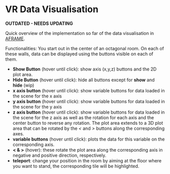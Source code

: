 # VR Data Visualisation
**OUTDATED - NEEDS UPDATING**

Quick overview of the implementation so far of the data visualisation in [AFRAME](https://aframe.io).



Functionalities:
You start out in the center of an octagonal room. On each of these walls, data can be displayed using the buttons visible on each of them.
 - **Show Button** (hover until click): show axis (x,y,z) buttons and the 2D plot area.
 - **Hide Button** (hover until click): hide all buttons except for **show** and **hide** (wip)
 - **x axis button** (hover until click): show variable buttons for data loaded in the scene for the x axis
 - **y axis button** (hover until click): show variable buttons for data loaded in the scene for the y axis
 - **z axis button** (hover until click): show variable buttons for data loaded in the scene for the z axis as well as the rotation for each axis and the center button to reverse any rotation. The plot area extends to a 3D plot area that can be rotated by the *<* and *>* buttons along the corresponding axes. 
 - **variable buttons** (hover until click): plots the data for this variable on the corresponding axis.
 - **< & >** (hover): these rotate the plot area along the corresponding axis in negative and positive direction, respectively.
 - **teleport**: change your position in the room by aiming at the floor where you want to stand, the corresponding tile will be highlighted.
